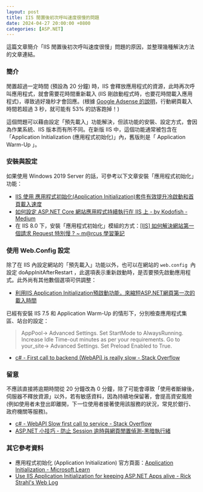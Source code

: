```yaml
---
layout: post
title: IIS 閒置後初次呼叫速度很慢的問題
date: 2024-04-27 20:00:00 +0800
categories: [ASP.NET]
---
```


這篇文章簡介「IIS 閒置後初次呼叫速度很慢」問題的原因，並整理幾種解決方法的文章連結。

### 簡介

閒置超過一定時間 (預設為 20 分鐘) 時，IIS 會釋放應用程式的資源，此時再次呼叫應用程式，就會需要花時間重新載入 (IIS 剛啟動程式時，也要花時間載入應用程式)，導致過好幾秒才會回應。(根據 [Google Adsense 的說明](https://support.google.com/adsense/answer/7450973?hl=zh-Hant)，行動網頁載入時間若超過 3 秒，就可能有 53% 的訪客跑掉！)

這個問題可以藉由設定「預先載入」功能解決，但該功能的安裝、設定方式，會因為作業系統、IIS 版本而有所不同。在新版 IIS 中，這個功能通常被包含在「Application Initialization (應用程式初始化)」內，舊版則是「 Application Warm-Up 」。

### 安裝與設定

如果使用 Windows 2019 Server 的話，可參考以下文章安裝「應用程式初始化」功能：

- [IIS 使用 應用程式初始化(Application Initialization)套件有效提升冷啟動和首頁載入速度](https://www.ruyut.com/2023/03/iis-application-initialization-speed-up-website-loading-time.html)
- [如何設定 ASP.NET Core 網站應用程式持續執行在 IIS 上 - by Kodofish - Medium](https://kodofish.medium.com/eb32ffc94179)
- 在 IIS 8.0 下，安裝「應用程式初始化」模組的方式：[\[IIS\] 如何解決網站第一個請求 Request 特別慢 ? ~ m@rcus 學習筆記](https://marcus116.blogspot.com/2018/12/why-iis-application-so-slow-on-first-request.html)

### 使用 Web.Config 設定

除了在 IIS 內設定網站的「預先載入」功能以外，也可以在網站的 `web.config`  內設定 doAppInitAfterRestart ，此選項表示重新啟動時，是否要預先啟動應用程式。此外尚有其他數個選項可供調整：

- [利用IIS Application Initialization預啟動功能，來縮短ASP.NET網頁第一次的載入時間](https://slashview.com/archive2018/20180316.html)

已經有安裝 IIS 7.5 和 Application Warm-Up 的情形下，分別檢查應用程式集區、站台的設定：

> AppPool-> Advanced Settings. Set StartMode to AlwaysRunning. Increase Idle Time-out minutes as per your requirements. Go to your\_site-> Advanced Settings. Set Preload Enabled to True.

- [c# - First call to backend (WebAPi) is really slow - Stack Overflow](https://stackoverflow.com/questions/71231222/first-call-to-backend-webapi-is-really-slow)

### 留意

不應該直接將逾期時間從 20 分鐘改為 0 分鐘，除了可能會導致「使用者斷線後，伺服器不釋放資源」以外，若有敏感資料，因為持續地保留著，會提高資安風險 (例如使用者未登出即離開，下一位使用者接著使用該服務的狀況，常見於銀行、政府機關等服務)。

- [c# - WebAPI Slow first call to service - Stack Overflow](https://stackoverflow.com/questions/36056536/webapi-slow-first-call-to-service)
- [ASP.NET 小技巧 - 防止 Session 逾時與網頁閒置偵測-黑暗執行緒](https://blog.darkthread.net/blog/prevent-aspnet-session-timeout/)

### 其它參考資料

- 應用程式初始化 (Application Initialization) 官方頁面：[Application Initialization <applicationInitialization> - Microsoft Learn](https://learn.microsoft.com/en-us/iis/configuration/system.webserver/applicationinitialization/)
- [Use IIS Application Initialization for keeping ASP.NET Apps alive - Rick Strahl's Web Log](https://weblog.west-wind.com/posts/2013/oct/02/use-iis-application-initialization-for-keeping-aspnet-apps-alive#IIS-Configuration-for-Application-Initialization)